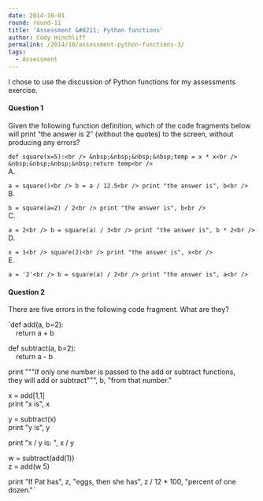 ```yaml
---
date: 2014-10-01
round: round-11
title: 'Assessment &#8211; Python functions'
author: Cody Hinchliff
permalink: /2014/10/assessment-python-functions-3/
tags:
  - Assessment
---
```

I chose to use the discussion of Python functions for my assessments exercise.

#### Question 1

Given the following function definition, which of the code fragments below will print &#8220;the answer is 2&#8243; (without the quotes) to the screen, without producing any errors?

`def square(x=5):<br />
&nbsp;&nbsp;&nbsp;&nbsp;temp = x * x<br />
&nbsp;&nbsp;&nbsp;&nbsp;return temp<br />
`  
A.

`a = square()<br />
b = a / 12.5<br />
print "the answer is", b<br />
`  
B.

`b = square(a=2) / 2<br />
print "the answer is", b<br />
`  
C.

`a = 2<br />
b = square(a) / 3<br />
print "the answer is", b * 2<br />
`  
D.

`x = 1<br />
square(2)<br />
print "the answer is", x<br />
`  
E.

`a = '2'<br />
b = square(a) / 2<br />
print "the answer is", a<br />
`

#### Question 2

There are five errors in the following code fragment. What are they?

`def add(a, b=2):<br />
&nbsp;&nbsp;&nbsp;&nbsp;return a + b</p>
<p>def subtract(a, b=2):<br />
&nbsp;&nbsp;&nbsp;&nbsp;return a - b</p>
<p>print """If only one number is passed to the add or subtract functions,<br />
they will add or subtract""", b, "from that number."</p>
<p>x = add[1,1]<br />
print "x is", x</p>
<p>y = subtract(x)<br />
print "y is", y</p>
<p>print "x / y is: ", x / y</p>
<p>w = subtract(add(1))<br />
z = add(w 5)</p>
<p>print "If Pat has", z, "eggs, then she has", z / 12 * 100, "percent of one dozen."`

